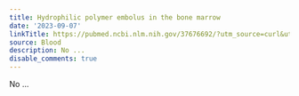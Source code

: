 ```yaml
---
title: Hydrophilic polymer embolus in the bone marrow
date: '2023-09-07'
linkTitle: https://pubmed.ncbi.nlm.nih.gov/37676692/?utm_source=curl&utm_medium=rss&utm_campaign=journals&utm_content=7603509&fc=None&ff=20230907180824&v=2.17.9.post6+86293ac
source: Blood
description: No ...
disable_comments: true
---
```

No ...